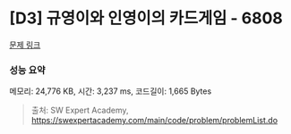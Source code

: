 # [D3] 규영이와 인영이의 카드게임 - 6808 

[문제 링크](https://swexpertacademy.com/main/code/problem/problemDetail.do?contestProbId=AWgv9va6HnkDFAW0) 

### 성능 요약

메모리: 24,776 KB, 시간: 3,237 ms, 코드길이: 1,665 Bytes



> 출처: SW Expert Academy, https://swexpertacademy.com/main/code/problem/problemList.do